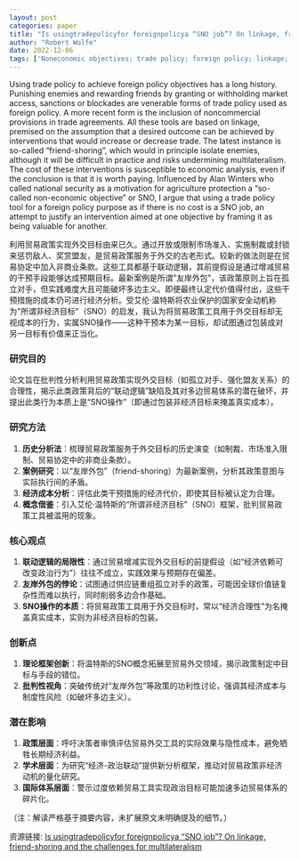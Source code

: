 ```yaml
---
layout: post
categories: paper
title: "Is usingtradepolicyfor foreignpolicya “SNO job”? On linkage, friend-shoring and the challenges for multilateralism"
author: "Robert Wolfe"
date: 2022-12-06
tags: ['Noneconomic objectives; trade policy; foreign policy; linkage; multilateralism']
---
```


Using trade policy to achieve foreign policy objectives has a long history. Punishing enemies and rewarding friends by granting or withholding market access, sanctions or blockades are venerable forms of trade policy used as foreign policy. A more recent form is the inclusion of noncommercial provisions in trade agreements. All these tools are based on linkage, premised on the assumption that a desired outcome can be achieved by interventions that would increase or decrease trade. The latest instance is so-called “friend-shoring”, which would in principle isolate enemies, although it will be difficult in practice and risks undermining multilateralism. The cost of these interventions is susceptible to economic analysis, even if the conclusion is that it is worth paying. Influenced by Alan Winters who called national security as a motivation for agriculture protection a “so-called non-economic objective” or SNO, I argue that using a trade policy tool for a foreign policy purpose as if there is no cost is a SNO job, an attempt to justify an intervention aimed at one objective by framing it as being valuable for another.

利用贸易政策实现外交目标由来已久。通过开放或限制市场准入、实施制裁或封锁来惩罚敌人、奖赏盟友，是贸易政策服务于外交的古老形式。较新的做法则是在贸易协定中加入非商业条款。这些工具都基于联动逻辑，其前提假设是通过增减贸易的干预手段能够达成预期目标。最新案例是所谓"友岸外包"，该政策原则上旨在孤立对手，但实践难度大且可能破坏多边主义。即便最终认定代价值得付出，这些干预措施的成本仍可进行经济分析。受艾伦·温特斯将农业保护的国家安全动机称为"所谓非经济目标"（SNO）的启发，我认为将贸易政策工具用于外交目标却无视成本的行为，实属SNO操作——这种干预本为某一目标，却试图通过包装成对另一目标有价值来正当化。

### 研究目的  
论文旨在批判性分析利用贸易政策实现外交目标（如孤立对手、强化盟友关系）的合理性，揭示此类政策背后的“联动逻辑”缺陷及其对多边贸易体系的潜在破坏，并提出此类行为本质上是“SNO操作”（即通过包装非经济目标来掩盖真实成本）。

### 研究方法  
1. **历史分析法**：梳理贸易政策服务于外交目标的历史演变（如制裁、市场准入限制、贸易协定中的非商业条款）。  
2. **案例研究**：以“友岸外包”（friend-shoring）为最新案例，分析其政策意图与实际执行间的矛盾。  
3. **经济成本分析**：评估此类干预措施的经济代价，即使其目标被认定为合理。  
4. **概念借鉴**：引入艾伦·温特斯的“所谓非经济目标”（SNO）框架，批判贸易政策工具被滥用的现象。  

### 核心观点  
1. **联动逻辑的局限性**：通过贸易增减实现外交目标的前提假设（如“经济依赖可改变政治行为”）往往不成立，实践效果与预期存在偏差。  
2. **友岸外包的悖论**：试图通过供应链重组孤立对手的政策，可能因全球价值链复杂性而难以执行，同时削弱多边合作基础。  
3. **SNO操作的本质**：将贸易政策工具用于外交目标时，常以“经济合理性”为名掩盖真实成本，实则为非经济目标的包装。  

### 创新点  
1. **理论框架创新**：将温特斯的SNO概念拓展至贸易外交领域，揭示政策制定中目标与手段的错位。  
2. **批判性视角**：突破传统对“友岸外包”等政策的功利性讨论，强调其经济成本与制度性风险（如破坏多边主义）。  

### 潜在影响  
1. **政策层面**：呼吁决策者审慎评估贸易外交工具的实际效果与隐性成本，避免牺牲长期经济利益。  
2. **学术层面**：为研究“经济-政治联动”提供新分析框架，推动对贸易政策非经济动机的量化研究。  
3. **国际体系层面**：警示过度依赖贸易工具实现政治目标可能加速多边贸易体系的碎片化。  

（注：解读严格基于摘要内容，未扩展原文未明确提及的细节。）

资源链接: [Is usingtradepolicyfor foreignpolicya “SNO job”? On linkage, friend-shoring and the challenges for multilateralism](https://papers.ssrn.com/sol3/papers.cfm?abstract_id=4295009)
